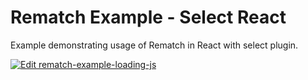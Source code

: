 # Rematch Example - Select React

Example demonstrating usage of Rematch in React with select plugin.

[![Edit rematch-example-loading-js](https://codesandbox.io/static/img/play-codesandbox.svg)](https://codesandbox.io/s/github/rematch/rematch/tree/master/examples/select-react?fontsize=14&hidenavigation=1&theme=dark)
